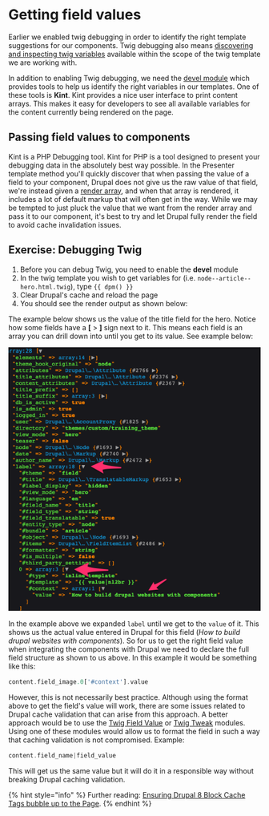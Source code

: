 # Getting field values

Earlier we enabled twig debugging in order to identify the right template suggestions for our components. Twig debugging also means [discovering and inspecting twig variables](https://www.drupal.org/docs/8/theming/twig/discovering-and-inspecting-variables-in-twig-templates) available within the scope of the twig template we are working with.

In addition to enabling Twig debugging, we need the [devel module](https://www.drupal.org/project/devel) which provides tools to help us identify the right variables in our templates. One of these tools is **Kint**. Kint provides a nice user interface to print content arrays. This makes it easy for developers to see all available variables for the content currently being rendered on the page.

## Passing field values to components

Kint is a PHP Debugging tool. Kint for PHP is a tool designed to present your debugging data in the absolutely best way possible. In the Presenter template method you'll quickly discover that when passing the value of a field to your component, Drupal does not give us the raw value of that field, we're instead given a [render array](https://www.drupal.org/docs/8/api/render-api/render-arrays), and when that array is rendered, it includes a lot of default markup that will often get in the way. While we may be tempted to just pluck the value that we want from the render array and pass it to our component, it's best to try and let Drupal fully render the field to avoid cache invalidation issues.

## Exercise: Debugging Twig

1. Before you can debug Twig, you need to enable the **devel** module
2. In the twig template you wish to get variables for \(i.e. `node--article--hero.html.twig`\), type `{{ dpm() }}`
3. Clear Drupal's cache and reload the page
4. You should see the render output as shown below:

The example below shows us the value of the title field for the hero. Notice how some fields have a **\[** &gt; **\]** sign next to it. This means each field is an array you can drill down into until you get to its value. See example below:

![](../.gitbook/assets/title-value.png)

In the example above we expanded `label` until we get to the `value` of it. This shows us the actual value entered in Drupal for this field \(_How to build drupal websites with components_\). So for us to get the right field value when integrating the components with Drupal we need to declare the full field structure as shown to us above. In this example it would be something like this:

```php
content.field_image.0['#context'].value
```

However, this is not necessarily best practice. Although using the format above to get the field's value will work, there are some issues related to Drupal cache validation that can arise from this approach. A better approach would be to use the [Twig Field Value](https://www.drupal.org/project/twig_field_value) or [Twig Tweak](https://www.drupal.org/project/twig_tweak) modules. Using one of these modules would allow us to format the field in such a way that caching validation is not compromised. Example:

```php
content.field_name|field_value
```

This will get us the same value but it will do it in a responsible way without breaking Drupal caching validation.

{% hint style="info" %}
Further reading: [Ensuring Drupal 8 Block Cache Tags bubble up to the Page](https://www.previousnext.com.au/blog/ensuring-drupal-8-block-cache-tags-bubble-up-page).
{% endhint %}

